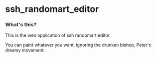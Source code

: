 # ssh_randomart_editor

### What's this?
This is the web application of ssh randomart editor.

You can paint whatever you want, ignoring the drunken bishop, Peter's dreamy movement.
